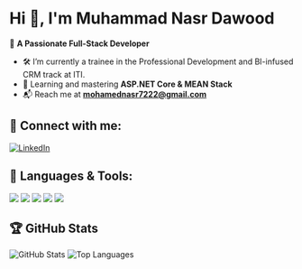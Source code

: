 # Hi 👋, I'm Muhammad Nasr Dawood  
🚀 **A Passionate Full-Stack Developer**  

- 🛠️ I’m currently a trainee in the Professional Development and BI-infused CRM track at ITI.
- 🌱 Learning and mastering **ASP.NET Core & MEAN Stack**  
- 📬 Reach me at **[mohamednasr7222@gmail.com](mailto:mohamednasr7222@gmail.com)**  

## 📌 Connect with me:  
[![LinkedIn](https://img.shields.io/badge/LinkedIn-blue?style=flat&logo=linkedin)](https://www.linkedin.com/in/cobrastrike)  

## 🔧 Languages & Tools:  
<p align="left">
  <img src="https://img.shields.io/badge/C%23-%23239120.svg?style=flat&logo=csharp&logoColor=white" />
  <img src="https://img.shields.io/badge/JavaScript-%23F7DF1E.svg?style=flat&logo=javascript&logoColor=black" />
  <img src="https://img.shields.io/badge/Node.js-%2343853D.svg?style=flat&logo=node.js&logoColor=white" />
  <img src="https://img.shields.io/badge/MongoDB-%2347A248.svg?style=flat&logo=mongodb&logoColor=white" />
  <img src="https://img.shields.io/badge/Angular-%23DD0031.svg?style=flat&logo=angular&logoColor=white" />
</p>  

## 🏆 GitHub Stats  
<p align="left">
  <img src="https://github-readme-stats.vercel.app/api?username=cobrastrike72&show_icons=true&theme=dark" alt="GitHub Stats" />
  <img src="https://github-readme-stats.vercel.app/api/top-langs/?username=cobrastrike72&layout=compact&theme=dark" alt="Top Languages" />
</p>
